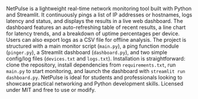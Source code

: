 NetPulse is a lightweight real-time network monitoring tool built with Python and Streamlit. 
It continuously pings a list of IP addresses or hostnames, logs latency and status, and displays the results in a live web dashboard. The dashboard features an auto-refreshing table of recent results, a line chart for latency trends, and a breakdown of uptime percentages per device. Users can also export logs as a CSV file for offline analysis. 
The project is structured with a main monitor script (`main.py`), a ping function module (`pinger.py`), a Streamlit dashboard (`dashboard.py`), and two simple config/log files (`devices.txt` and `logs.txt`). Installation is straightforward: clone the repository, install dependencies from `requirements.txt`, run `main.py` to start monitoring, and launch the dashboard with `streamlit run dashboard.py`. 
NetPulse is ideal for students and professionals looking to showcase practical networking and Python development skills. 
Licensed under MIT and free to use or modify.
